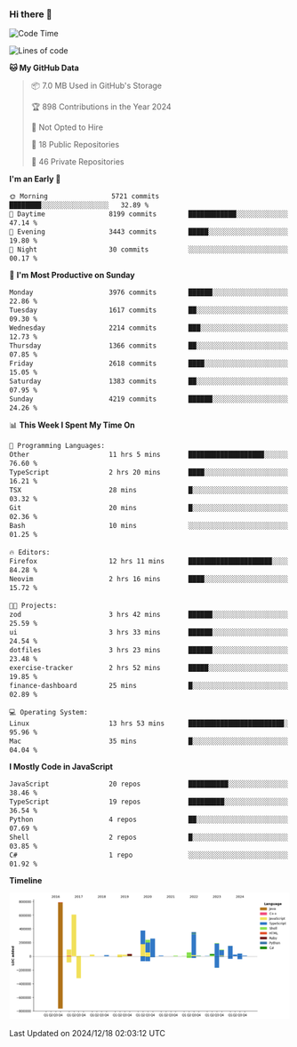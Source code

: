 ### Hi there 👋

<!--
**Clumsy-Coder/Clumsy-Coder** is a ✨ _special_ ✨ repository because its `README.md` (this file) appears on your GitHub profile.

Here are some ideas to get you started:

- 🔭 I’m currently working on ...
- 🌱 I’m currently learning ...
- 👯 I’m looking to collaborate on ...
- 🤔 I’m looking for help with ...
- 💬 Ask me about ...
- 📫 How to reach me: ...
- 😄 Pronouns: ...
- ⚡ Fun fact: ...
-->

<!-- anmol098/waka-readme-stats -->
<!--START_SECTION:waka-->
![Code Time](http://img.shields.io/badge/Code%20Time-1%2C037%20hrs%2052%20mins-blue)

![Lines of code](https://img.shields.io/badge/From%20Hello%20World%20I%27ve%20Written-3.5%20million%20lines%20of%20code-blue)

**🐱 My GitHub Data** 

> 📦 7.0 MB Used in GitHub's Storage 
 > 
> 🏆 898 Contributions in the Year 2024
 > 
> 🚫 Not Opted to Hire
 > 
> 📜 18 Public Repositories 
 > 
> 🔑 46 Private Repositories 
 > 
**I'm an Early 🐤** 

```text
🌞 Morning                5721 commits        ████████░░░░░░░░░░░░░░░░░   32.89 % 
🌆 Daytime                8199 commits        ████████████░░░░░░░░░░░░░   47.14 % 
🌃 Evening                3443 commits        █████░░░░░░░░░░░░░░░░░░░░   19.80 % 
🌙 Night                  30 commits          ░░░░░░░░░░░░░░░░░░░░░░░░░   00.17 % 
```
📅 **I'm Most Productive on Sunday** 

```text
Monday                   3976 commits        ██████░░░░░░░░░░░░░░░░░░░   22.86 % 
Tuesday                  1617 commits        ██░░░░░░░░░░░░░░░░░░░░░░░   09.30 % 
Wednesday                2214 commits        ███░░░░░░░░░░░░░░░░░░░░░░   12.73 % 
Thursday                 1366 commits        ██░░░░░░░░░░░░░░░░░░░░░░░   07.85 % 
Friday                   2618 commits        ████░░░░░░░░░░░░░░░░░░░░░   15.05 % 
Saturday                 1383 commits        ██░░░░░░░░░░░░░░░░░░░░░░░   07.95 % 
Sunday                   4219 commits        ██████░░░░░░░░░░░░░░░░░░░   24.26 % 
```


📊 **This Week I Spent My Time On** 

```text
💬 Programming Languages: 
Other                    11 hrs 5 mins       ███████████████████░░░░░░   76.60 % 
TypeScript               2 hrs 20 mins       ████░░░░░░░░░░░░░░░░░░░░░   16.21 % 
TSX                      28 mins             █░░░░░░░░░░░░░░░░░░░░░░░░   03.32 % 
Git                      20 mins             █░░░░░░░░░░░░░░░░░░░░░░░░   02.36 % 
Bash                     10 mins             ░░░░░░░░░░░░░░░░░░░░░░░░░   01.25 % 

🔥 Editors: 
Firefox                  12 hrs 11 mins      █████████████████████░░░░   84.28 % 
Neovim                   2 hrs 16 mins       ████░░░░░░░░░░░░░░░░░░░░░   15.72 % 

🐱‍💻 Projects: 
zod                      3 hrs 42 mins       ██████░░░░░░░░░░░░░░░░░░░   25.59 % 
ui                       3 hrs 33 mins       ██████░░░░░░░░░░░░░░░░░░░   24.54 % 
dotfiles                 3 hrs 23 mins       ██████░░░░░░░░░░░░░░░░░░░   23.48 % 
exercise-tracker         2 hrs 52 mins       █████░░░░░░░░░░░░░░░░░░░░   19.85 % 
finance-dashboard        25 mins             █░░░░░░░░░░░░░░░░░░░░░░░░   02.89 % 

💻 Operating System: 
Linux                    13 hrs 53 mins      ████████████████████████░   95.96 % 
Mac                      35 mins             █░░░░░░░░░░░░░░░░░░░░░░░░   04.04 % 
```

**I Mostly Code in JavaScript** 

```text
JavaScript               20 repos            ██████████░░░░░░░░░░░░░░░   38.46 % 
TypeScript               19 repos            █████████░░░░░░░░░░░░░░░░   36.54 % 
Python                   4 repos             ██░░░░░░░░░░░░░░░░░░░░░░░   07.69 % 
Shell                    2 repos             █░░░░░░░░░░░░░░░░░░░░░░░░   03.85 % 
C#                       1 repo              ░░░░░░░░░░░░░░░░░░░░░░░░░   01.92 % 
```



**Timeline**

![Lines of Code chart](https://raw.githubusercontent.com/Clumsy-Coder/Clumsy-Coder/main/assets/bar_graph.png)


 Last Updated on 2024/12/18 02:03:12 UTC
<!--END_SECTION:waka-->
